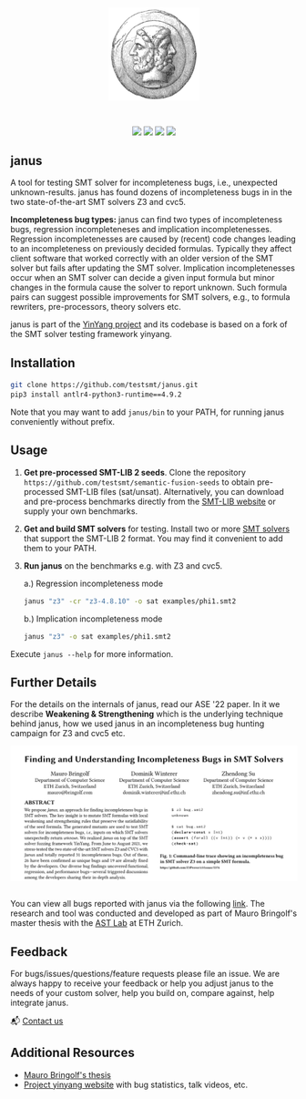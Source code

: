 <p align="center"><a><img width="160" alt="portfolio_view" align="center" src="misc/logo.png"></a></p>
</a></p>
<br>
<p align="center">
    <a href="https://github.com/testsmt/janus/actions" alt="Build status">
        <img src="https://github.com/testsmt/janus/workflows/ci/badge.svg" /></a>
    <a href="https://github.com/psf/black" alt="Documentation">
        <img src="https://img.shields.io/badge/code%20style-black-000000.svg" /></a>
    <a href="https://opensource.org/licenses/MIT" alt="License">
        <img src="https://img.shields.io/badge/License-MIT-yellow.svg" /></a>
    <a href="https://twitter.com/testsmtsolvers" alt="Social">
        <img src="https://img.shields.io/twitter/url?label=%40testsmtsolvers&style=social&url=https%3A%2F%2Ftwitter.com%2Ftestsmtsolvers" /></a>
</p>


janus
------------
A tool for testing SMT solver for incompleteness bugs, i.e., unexpected unknown-results. janus has found dozens of incompleteness bugs in in the two state-of-the-art SMT solvers Z3 and cvc5. 

**Incompleteness bug types:** janus can find two types of incompleteness bugs, regression incompleteneses and implication incompletenesses. Regression incompletenesses are caused by (recent) code changes leading to an incompleteness on previously decided formulas. Typically they affect client software that worked correctly with an older version of the SMT solver but fails after updating the SMT solver. Implication incompletenesses occur when an SMT solver can decide a given input formula but minor changes in the formula cause the solver to report unknown. Such formula pairs can suggest possible improvements for SMT solvers, e.g., to formula rewriters, pre-processors, theory solvers etc. 

janus is part of the [YinYang project](testsmt.github.io) and its codebase is based on a fork of the SMT solver testing framework yinyang.


Installation
-------------

``` bash                                                                           
git clone https://github.com/testsmt/janus.git
pip3 install antlr4-python3-runtime==4.9.2
``` 

Note that you may want to add `janus/bin` to your PATH, for running janus conveniently without prefix.  

Usage
------

1. **Get pre-processed SMT-LIB 2 seeds**. 
Clone the repository `https://github.com/testsmt/semantic-fusion-seeds` to obtain pre-processed SMT-LIB files (sat/unsat). Alternatively, you can download and pre-process benchmarks directly from the [SMT-LIB website](http://smtlib.cs.uiowa.edu/benchmarks.shtml) or supply your own benchmarks.

2. **Get and build SMT solvers** for testing. Install two or more [SMT solvers](http://smtlib.cs.uiowa.edu/solvers.shtml) that support the SMT-LIB 2 format. You may find it convenient to add them to your PATH.

3. **Run janus** on the benchmarks e.g. with Z3 and cvc5. 

    a.) Regression incompleteness mode  

    ```bash 
    janus "z3" -cr "z3-4.8.10" -o sat examples/phi1.smt2
    ```

    b.) Implication incompleteness mode 

    ```bash
    janus "z3" -o sat examples/phi1.smt2
    ```

Execute `janus --help` for more information.


Further Details
-------------

For the details on the internals of janus, read our ASE '22 paper. In it we describe **Weakening & Strengthening** which is the underlying technique behind janus, how we used janus in an incompleteness bug hunting campaign for Z3 and cvc5 etc.

<a href="https://testsmt.github.io/papers/bringolf-winterer-su-ase22.pdf">
    <img src="misc/paper_snapshot.png" width="700" alt="portfolio_view" align="center" />
</a>
<br /><br />

You can view all bugs reported with janus via the following [link](https://testsmt.github.io/janus.html). The research and tool was conducted and developed as part of Mauro Bringolf's master thesis with the [AST Lab](https://ast.ethz.ch/) at ETH Zurich. 

Feedback
---------
For bugs/issues/questions/feature requests please file an issue. We are always happy to receive your feedback or help you adjust janus to the needs of your custom solver, help you build on, compare against, help integrate janus.  

📬 [Contact us](https://yinyang.readthedocs.io/en/latest/building_on.html#contact)


Additional Resources
----------
- [Mauro Bringolf's thesis](https://www.research-collection.ethz.ch/handle/20.500.11850/507582)
- [Project yinyang website](https://testsmt.github.io/) with bug statistics, talk videos, etc.
